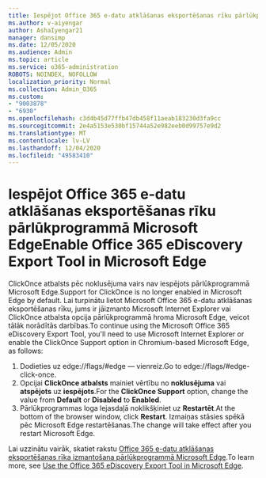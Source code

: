 ```yaml
---
title: Iespējot Office 365 e-datu atklāšanas eksportēšanas rīku pārlūkprogrammā Microsoft Edge
ms.author: v-aiyengar
author: AshaIyengar21
manager: dansimp
ms.date: 12/05/2020
ms.audience: Admin
ms.topic: article
ms.service: o365-administration
ROBOTS: NOINDEX, NOFOLLOW
localization_priority: Normal
ms.collection: Admin_O365
ms.custom:
- "9003878"
- "6930"
ms.openlocfilehash: c3d4b45d77ffb47db458f11aeab183230d3fa9cc
ms.sourcegitcommit: 2e4a5153e530bf15744a52e982eeb0d99757e9d2
ms.translationtype: MT
ms.contentlocale: lv-LV
ms.lasthandoff: 12/04/2020
ms.locfileid: "49583410"
---
```

# <a name="enable-office-365-ediscovery-export-tool-in-microsoft-edge"></a><span data-ttu-id="865cb-102">Iespējot Office 365 e-datu atklāšanas eksportēšanas rīku pārlūkprogrammā Microsoft Edge</span><span class="sxs-lookup"><span data-stu-id="865cb-102">Enable Office 365 eDiscovery Export Tool in Microsoft Edge</span></span>

<span data-ttu-id="865cb-103">ClickOnce atbalsts pēc noklusējuma vairs nav iespējots pārlūkprogrammā Microsoft Edge.</span><span class="sxs-lookup"><span data-stu-id="865cb-103">Support for ClickOnce is no longer enabled in Microsoft Edge by default.</span></span> <span data-ttu-id="865cb-104">Lai turpinātu lietot Microsoft Office 365 e-datu atklāšanas eksportēšanas rīku, jums ir jāizmanto Microsoft Internet Explorer vai ClickOnce atbalsta opcija pārlūkprogrammā hroma Microsoft Edge, veicot tālāk norādītās darbības.</span><span class="sxs-lookup"><span data-stu-id="865cb-104">To continue using the Microsoft Office 365 eDiscovery Export Tool, you'll need to use Microsoft Internet Explorer or enable the ClickOnce Support option in Chromium-based Microsoft Edge, as follows:</span></span>

1. <span data-ttu-id="865cb-105">Dodieties uz edge://flags/#edge — vienreiz.</span><span class="sxs-lookup"><span data-stu-id="865cb-105">Go to edge://flags/#edge-click-once.</span></span>
1. <span data-ttu-id="865cb-106">Opcijai **ClickOnce atbalsts** mainiet vērtību no **noklusējuma** vai **atspējots** uz **iespējots**.</span><span class="sxs-lookup"><span data-stu-id="865cb-106">For the **ClickOnce Support** option, change the value from **Default** or **Disabled** to **Enabled**.</span></span>
1. <span data-ttu-id="865cb-107">Pārlūkprogrammas loga lejasdaļā noklikšķiniet uz **Restartēt**.</span><span class="sxs-lookup"><span data-stu-id="865cb-107">At the bottom of the browser window, click **Restart**.</span></span> <span data-ttu-id="865cb-108">Izmaiņas stāsies spēkā pēc Microsoft Edge restartēšanas.</span><span class="sxs-lookup"><span data-stu-id="865cb-108">The change will take effect after you restart Microsoft Edge.</span></span>

<span data-ttu-id="865cb-109">Lai uzzinātu vairāk, skatiet rakstu [Office 365 e-datu atklāšanas eksportēšanas rīka izmantošana pārlūkprogrammā Microsoft Edge](https://go.microsoft.com/fwlink/?linkid=2111611).</span><span class="sxs-lookup"><span data-stu-id="865cb-109">To learn more, see [Use the Office 365 eDiscovery Export Tool in Microsoft Edge](https://go.microsoft.com/fwlink/?linkid=2111611).</span></span>

